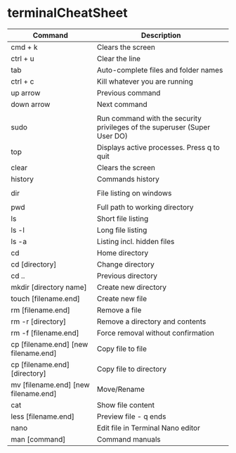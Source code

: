 # terminalCheatSheet

|Command|Description|
| --- | --- |
|cmd + k|Clears the screen|
|ctrl + u|Clear the line|
|tab|Auto-complete files and folder names|
|ctrl + c|Kill whatever you are running|
|up arrow|Previous command|
|down arrow|Next command|
|||
|sudo|Run command with the security privileges of the superuser (Super User DO)|
|top|Displays active processes. Press q to quit|
|clear|Clears the screen|
|history|Commands history|
|||
|dir|File listing on windows|
|||
|pwd|Full path to working directory|
|ls|Short file listing|
|ls -l|Long file listing|
|ls -a|Listing incl. hidden files|
|cd|Home directory|
|cd [directory]|Change directory|
|cd ..|Previous directory|
|mkdir [directory name]|Create new directory|
|touch [filename.end]|Create new file|
|rm [filename.end]|Remove a file|
|rm -r [directory]|Remove a directory and contents|
|rm -f [filename.end]|Force removal without confirmation|
|cp [filename.end] [new filename.end]|Copy file to file|
|cp [filename.end] [directory]|Copy file to directory|
|mv [filename.end] [new filename.end]|Move/Rename|
|cat|Show file content|
|less [filename.end]|Preview file - q ends |
|nano|Edit file in Terminal Nano editor|
|man [command]|Command manuals|
